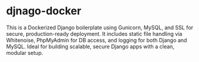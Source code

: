 # djnago-docker
This is a Dockerized Django boilerplate using Gunicorn, MySQL, and SSL for secure, production-ready deployment. It includes static file handling via Whitenoise, PhpMyAdmin for DB access, and logging for both Django and MySQL. Ideal for building scalable, secure Django apps with a clean, modular setup.
